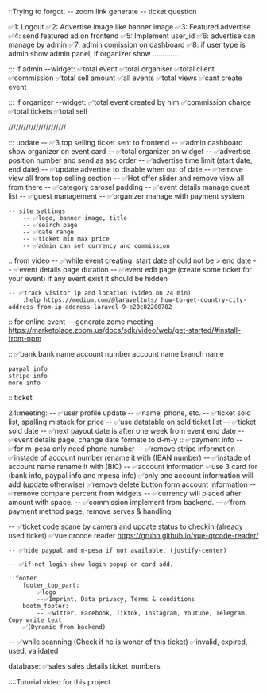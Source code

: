 
<!-- target 24-12-2022 -->





::Trying to forgot.
    -- zoom link generate
    -- ticket question




✅1: Logout
✅2: Advertise image like banner image
✅3: Featured advertise
✅4: send featured ad on frontend
✅5: Implement user_id
✅6: advertise can manage by admin
✅7: admin comission on dashboard
✅8: if user type is admin show admin panel, if organizer show ............. 

::: if admin
--widget:
    ✅total event
    ✅total organiser
    ✅total client
    ✅commission
    ✅total sell amount
    ✅all events
    ✅total views
    ✅cant create event

::: if organizer
--widget:
    ✅total event created by him
    ✅commission charge
    ✅total tickets
    ✅total sell




///////////////////////

::: update
    -- ✅3 top selling ticket sent to frontend
    -- ✅admin dashboard show organizer on event card
    -- ✅total organizer on widget
    -- ✅advertise position number and send as asc order
    -- ✅advertise time limit (start date, end date)
    -- ✅update advertise to disable when out of date
    -- ✅remove view all from top selling section
    -- ✅Hot offer slider and remove view all from there
    -- ✅category carosel padding
    -- ✅event details manage guest list
    -- ✅guest management
    -- ✅organizer manage with payment system

    -- site settings
        -- ✅logo, banner image, title
        -- ✅search page 
        -- ✅date range
        -- ✅ticket min max price
        -- ✅admin can set currency and commission


:: from video
    -- ✅while event creating: start date should not be > end date
    -- ✅event details page duration
    -- ✅event edit page (create some ticket for your event) if any event exist it should be hidden

    -- ✅track visitor ip and location (video on 24 min)
        :help https://medium.com/@laraveltuts/ how-to-get-country-city-address-from-ip-address-laravel-9-e20c82200702

:: for online event
    -- generate zome meeting
    https://marketplace.zoom.us/docs/sdk/video/web/get-started/#install-from-npm

:: ✅bank
    bank name
    account number
    account name
    branch name

    paypal info
    stripe info
    more info


:: ticket 


24:meeting:
 -- ✅user profile update
    -- ✅name, phone, etc.
 -- ✅ticket sold list, spalling mistack for price
 -- ✅use datatable on sold ticket list
 -- ✅ticket sold date
 -- ✅next payout date is after one week from event end date
 -- ✅event details page, change date formate to d-m-y
 :: ✅payment info
    -- ✅for m-pesa only need phone number
    -- ✅remove stripe information 
    -- ✅instade of account number rename it with (IBAN number)
    -- ✅instade of account name rename it with (BIC)
    -- ✅account information
        ✅use 3 card for (bank info, paypal info and mpesa info)
        ✅only one account information will add (update otherwise)
        ✅remove delete button form account information
-- ✅remove compare percent from widgets
-- ✅currency will placed after amount with space.
    -- ✅commission implement from backend.
-- ✅from payment method page, remove serves & handling

-- ✅ticket code scane by camera and update status to checkin.(already used ticket)
    ✅vue qrcode reader
    https://gruhn.github.io/vue-qrcode-reader/


    -- ✅hide paypal and m-pesa if not available. (justify-center)

    -- ✅if not login show login popup on card add.

    ::footer
        footer_top_part:
            ✅logo
            --✅Imprint, Data privacy, Terms & conditions
        bootm_footer:
            -- ✅witter, Facebook, Tiktok, Instagram, Youtube, Telegram, Copy write text
        ✅(Dynamic from backend)

-- ✅while scanning (Check if he is woner of this ticket)
    ✅invalid, expired, used, validated

database:
    ✅sales
        sales details
        ticket_numbers



::::Tutorial video for this project